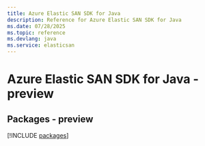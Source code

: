 ```yaml
---
title: Azure Elastic SAN SDK for Java
description: Reference for Azure Elastic SAN SDK for Java
ms.date: 07/28/2025
ms.topic: reference
ms.devlang: java
ms.service: elasticsan
---
```

# Azure Elastic SAN SDK for Java - preview
## Packages - preview
[!INCLUDE [packages](elastic-san-index.md)]